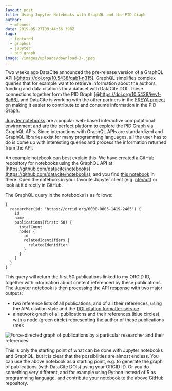```yaml
---
layout: post
title: Using Jupyter Notebooks with GraphQL and the PID Graph
author:
  - mfenner
date: 2019-05-27T09:44:56.398Z
tags:
  - featured
  - graphql
  - jupyter
  - pid graph
image: /images/uploads/download-3-.jpeg
---
```

Two weeks ago DataCite announced the pre-release version of a GraphQL API \[@https://doi.org/10.5438/qab1-n315]. GraphQL simplifies complex queries that for example want to retrieve information about the authors, funding and data citations for a dataset with DataCite DOI. These connections together form the PID Graph \[@https://doi.org/10.5438/jwvf-8a66], and DataCite is working with the other partners in the [FREYA project](https://www.project-freya.eu) on making it easier to contribute to and consume information in the PID Graph.

[Jupyter notebooks](https://jupyter.org/) are a popular web-based interactive computational environment and are the perfect platform to explore the PID Graph via GraphQL APIs. Since interactions with GraphQL APIs are standardized and GraphQL libraries exist for many programming languages, all the user has to do is come up with interesting queries and process the information returned from the API.

An example notebook can best explain this. We have created a GitHub repository for notebooks using the GraphQL API at [https://github.com/datacite/notebooks](https://github.com/datacite/notebooks), and you find [this notebook](https://github.com/datacite/notebooks/blob/master/pid-graph/r-researcher-publications.ipynb) in there. Open the notebook in your favorite Jupyter client (e.g. [nteract](https://nteract.io/)) or look at it directly in GitHub.

The GraphQL query in the notebooks is as follows:

```
{
  researcher(id: "https://orcid.org/0000-0003-1419-2405") {
    id
    name
    publications(first: 50) {
      totalCount
      nodes {
        id
        relatedIdentifiers {
          relatedIdentifier
        }
      }
    }
  }
}
```

This query will return the first 50 publications linked to my ORCID ID, together with information about content referenced by these publications. The Jupyter notebook is then processing the API response with two major outputs:

* two reference lists of all publications, and of all their references, using the APA citation style and the [DOI citation formatter service](https://citation.crosscite.org).
* a network graph of all publications and their references (blue circles), with a node (green circle) representing the author of these publications (me):

![](/images/uploads/download-3-.jpeg "Force-directed graph of publications by a particular researcher and their references")

This is only the starting point of what can be done with Jupyter notebooks and GraphQL, but it is clear that the possibilities are almost endless. You can use the above notebook as a starting point, e.g. to generate the graph of publications (with DataCite DOIs) using your ORCID ID. Or you do something very different, and for example using Python instead of R as programming language, and contribute your notebook to the above GitHub repository.

